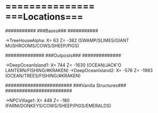 ===============
===Locations===
===============

  ###########
  ###Bases###
  ###########
  
  ->TreeHouseAlpha: X= 63 Z= -382   (SWAMP/SLIMES/GIANT MUSHROOMS/COWS/SHEEP/PIGS)

  ##############
  ###Outposts###
  ##############

  ->DeepOceanIsland1: X= 744 Z= -1630   (OCEAN/JACK'O LANTERN/FISHING/#KRAKEN)
  ->DeepOceanIsland2: X= -576 Z= -1983    (OCEAN/TREES/FISHING/#KRAKEN)

  ########################
  ###Vanilla Structures###
  ########################
  
  ->NPCVillage1: X= 448 Z= -180   (FARM/DONKEYS/COWS/SHEEP/PIGS/EMERALDS)
